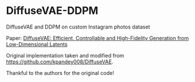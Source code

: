 # DiffuseVAE-DDPM

DiffuseVAE and DDPM on custom Instagram photos dataset

Paper: [DiffuseVAE: Efficient, Controllable and High-Fidelity Generation from Low-Dimensional Latents](https://arxiv.org/avs/2201.00308)

Original implementation taken and modified from https://github.com/kpandey008/DiffuseVAE.

Thankful to the authors for the original code!

